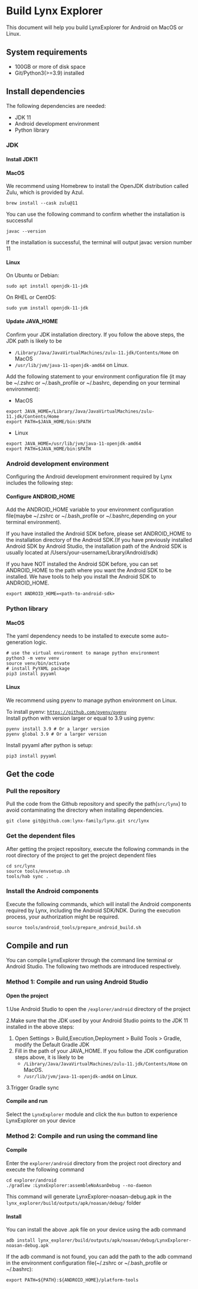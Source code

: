 # Build Lynx Explorer

This document will help you build LynxExplorer for Android on MacOS or Linux.

## System requirements

- 100GB or more of disk space
- Git/Python3(>=3.9) installed

## Install dependencies

The following dependencies are needed:

- JDK 11
- Android development environment
- Python library

### JDK

#### Install JDK11

#### MacOS
We recommend using Homebrew to install the OpenJDK distribution called Zulu, which is provided by Azul.

```
brew install --cask zulu@11
```

You can use the following command to confirm whether the installation is successful

```
javac --version
```

If the installation is successful, the terminal will output javac version number 11

#### Linux

On Ubuntu or Debian:
```
sudo apt install openjdk-11-jdk 
```

On RHEL or CentOS:
```
sudo yum install openjdk-11-jdk 
```


#### Update JAVA_HOME

Confirm your JDK installation directory. If you follow the above steps, the JDK path is likely to be 
- `/Library/Java/JavaVirtualMachines/zulu-11.jdk/Contents/Home` on MacOS
- `/usr/lib/jvm/java-11-openjdk-amd64` on Linux.  

Add the following statement to your environment configuration file (it may be ~/.zshrc or ~/.bash_profile or ~/.bashrc, depending on your terminal environment):

- MacOS
```
export JAVA_HOME=/Library/Java/JavaVirtualMachines/zulu-11.jdk/Contents/Home
export PATH=$JAVA_HOME/bin:$PATH
```
- Linux 
```
export JAVA_HOME=/usr/lib/jvm/java-11-openjdk-amd64
export PATH=$JAVA_HOME/bin:$PATH
```

### Android development environment

Configuring the Android development environment required by Lynx includes the following step:

#### Configure ANDROID_HOME

Add the ANDROID_HOME variable to your environment configuration file(maybe ~/.zshrc or ~/.bash_profile or ~/.bashrc,depending on your terminal environment).

If you have installed the Android SDK before, please set ANDROID_HOME to the installation directory of the Android SDK.(If you have previously installed Android SDK by Android Studio, the installation path of the Android SDK is usually located at /Users/your-username/Library/Android/sdk)

If you have NOT installed the Android SDK before, you can set ANDROID_HOME to the path where you want the Android SDK to be installed. We have tools to help you install the Android SDK to ANDROID_HOME.

```
export ANDROID_HOME=<path-to-android-sdk>
```


### Python library

#### MacOS
The yaml dependency needs to be installed to execute some auto-generation logic.

```
# use the virtual environment to manage python environment
python3 -m venv venv
source venv/bin/activate
# install PyYAML package
pip3 install pyyaml
```
#### Linux

We recommend using pyenv to manage python environment on Linux.

To install pyenv: [`https://github.com/pyenv/pyenv`](https://github.com/pyenv/pyenv)   
Install python with version larger or equal to 3.9 using pyenv:  
```
pyenv install 3.9 # Or a larger version
pyenv global 3.9 # Or a larger version
```
Install pyyaml after python is setup:
```
pip3 install pyyaml
```

## Get the code

### Pull the repository

Pull the code from the Github repository and specify the path(`src/lynx`) to avoid contaminating the directory when installing dependencies.

```
git clone git@github.com:lynx-family/lynx.git src/lynx
```

### Get the dependent files

After getting the project repository, execute the following commands in the root directory of the project to get the project dependent files

```
cd src/lynx
source tools/envsetup.sh
tools/hab sync .
```

### Install the Android components

Execute the following commands, which will install the Android components required by Lynx, including the Android SDK/NDK. During the execution process, your authorization might be required.

```
source tools/android_tools/prepare_android_build.sh
```

## Compile and run

You can compile LynxExplorer through the command line terminal or Android Studio. The following two methods are introduced respectively.

### Method 1: Compile and run using Android Studio

#### Open the project

1.Use Android Studio to open the `/explorer/android` directory of the project

2.Make sure that the JDK used by your Android Studio points to the JDK 11 installed in the above steps: 

1. Open Settings > Build,Execution,Deployment > Build Tools > Gradle, modify the Default Gradle JDK
2. Fill in the path of your JAVA_HOME. If you follow the JDK configuration steps above, it is likely to be
    - `/Library/Java/JavaVirtualMachines/zulu-11.jdk/Contents/Home` on MacOS.
    - `/usr/lib/jvm/java-11-openjdk-amd64` on Linux.
    
3.Trigger Gradle sync    

#### Compile and run

Select the `LynxExplorer` module and click the `Run` button to experience LynxExplorer on your device

### Method 2: Compile and run using the command line

#### Compile

Enter the `explorer/android` directory from the project root directory and execute the following command

```
cd explorer/android
./gradlew :LynxExplorer:assembleNoAsanDebug --no-daemon
```

This command will generate LynxExplorer-noasan-debug.apk in the `lynx_explorer/build/outputs/apk/noasan/debug/` folder

#### Install

You can install the above .apk file on your device using the adb command

````
adb install lynx_explorer/build/outputs/apk/noasan/debug/LynxExplorer-noasan-debug.apk
````

If the adb command is not found, you can add the path to the adb command in the environment configuration file(~/.zshrc or ~/.bash_profile or ~/.bashrc):

```
export PATH=${PATH}:${ANDROID_HOME}/platform-tools
```